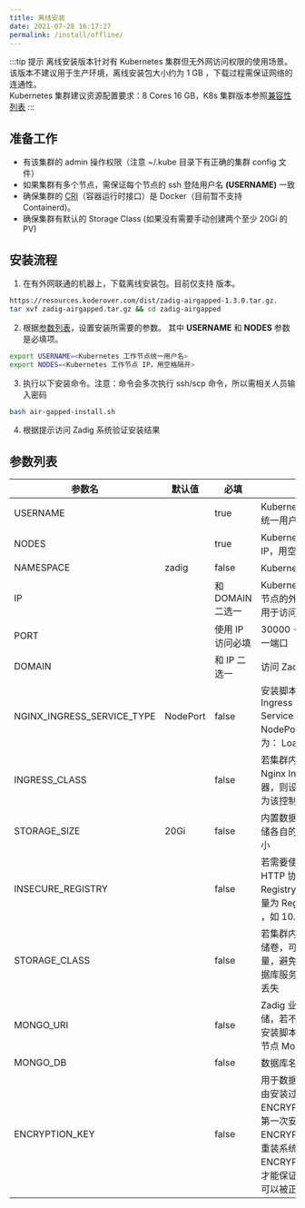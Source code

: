 ```yaml
---
title: 离线安装
date: 2021-07-28 16:17:27
permalink: /install/offline/
---
```


:::tip 提示
离线安装版本针对有 Kubernetes 集群但无外网访问权限的使用场景。<br>
该版本不建议用于生产环境，离线安装包大小约为 1 GB ，下载过程需保证网络的连通性。<br>
Kubernetes 集群建议资源配置要求：8 Cores 16 GB，K8s 集群版本参照[兼容性列表](/pages/compatibility/)
:::



## 准备工作
- 有该集群的 admin 操作权限（注意 ~/.kube 目录下有正确的集群 config 文件）
- 如果集群有多个节点，需保证每个节点的 ssh 登陆用户名 **(USERNAME)** 一致
- 确保集群的 [CRI]((https://kubernetes.io/zh/docs/setup/production-environment/container-runtimes/))（容器运行时接口）是 Docker（目前暂不支持 Containerd)。
- 确保集群有默认的 Storage Class (如果没有需要手动创建两个至少 20Gi 的 PV)

## 安装流程
1. 在有外网联通的机器上，下载离线安装包。目前仅支持<Badge text="v1.3.0" /> 版本。
```bash
https://resources.koderover.com/dist/zadig-airgapped-1.3.0.tar.gz. 
tar xvf zadig-airgapped.tar.gz && cd zadig-airgapped
```
2. 根据[参数列表](#参数列表)，设置安装所需要的参数。 其中 **USERNAME** 和 **NODES** 参数是必填项。
```bash
export USERNAME=<Kubernetes 工作节点统一用户名>
export NODES=<Kubernetes 工作节点 IP，用空格隔开>
```
3. 执行以下安装命令。注意：命令会多次执行 ssh/scp 命令，所以需相关人员输入密码
```bash
bash air-gapped-install.sh
```
4. 根据提示访问 Zadig 系统验证安装结果

## 参数列表

| 参数名                     | 默认值   | 必填             | 说明                                                                                                                                                  |
|----------------------------|----------|------------------|-------------------------------------------------------------------------------------------------------------------------------------------------------|
| USERNAME                   |          | true             | Kubernetes 工作节点统一用户名                                                                                                                         |
| NODES                      |          | true             | Kubernetes 工作节点 IP，用空格隔开                                                                                                                     |
| NAMESPACE                  | zadig    | false            | Kubernetes 命名空间                                                                                                                                   |
| IP                         |          | 和 DOMAIN 二选一 | Kubernetes 集群任一节点的外网 IP 地址，用于访问 Zadig 系统                                                                                            |
| PORT                       |          | 使用 IP 访问必填 | 30000 - 32767 任一端口                                                                                                                                |
| DOMAIN                     |          | 和 IP 二选一     | 访问 Zadig 系统域名                                                                                                                                   |
| NGINX_INGRESS_SERVICE_TYPE | NodePort | false            | 安装脚本自动安装的 Ingress Controller Service 类型为 NodePort， 可配置为： LoadBalancer                                                               |
| INGRESS_CLASS              |          | false            | 若集群内已经配置了 Nginx Ingress 控制器，则设置这个变量为该控制器的名称                                                                               |
| STORAGE_SIZE               | 20Gi     | false            | 内置数据库和对象存储各自的数据存储大小                                                                                                                |
| INSECURE_REGISTRY          |          | false            | 若需要使用一个 HTTP 协议的 Registry，则设置该变量为 Registry 的地址 ，如 10.0.0.1:5000                                                                |
| STORAGE_CLASS              |          | false            | 若集群内支持持久存储卷，可以设置该变量，避免 Zadig 的数据库服务重启后数据丢失                                                                         |
| MONGO_URI                  |          | false            | Zadig 业务数据存储，若不配置，使用安装脚本中内置的单节点 MongoDB                                                                                      |
| MONGO_DB                   |          | false            | 数据库名称                                                                                                                                            |
| ENCRYPTION_KEY             |          | false            | 用于数据加密解密，由安装过程生成 ENCRYPTION_KEY，第一次安装后请保存 ENCRYPTION_KEY，重装系统时需设置 ENCRYPTION_KEY，才能保证之前的数据可以被正确解密 |